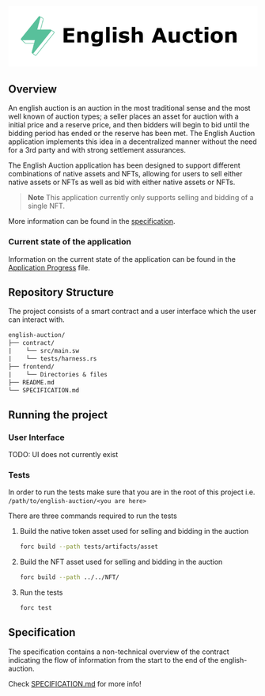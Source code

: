 <p align="center">
    <picture>
        <source media="(prefers-color-scheme: dark)" srcset=".docs/english-auction_dark.png">
        <img alt="light theme" src=".docs/english-auction_light.png">
    </picture>
</p>

## Overview

An english auction is an auction in the most traditional sense and the most well known of auction types; a seller places an asset for auction with a initial price and a reserve price, and then bidders will begin to bid until the bidding period has ended or the reserve has been met. The English Auction application implements this idea in a decentralized manner without the need for a 3rd party and with strong settlement assurances. 

The English Auction application has been designed to support different combinations of native assets and NFTs, allowing for users to sell either native assets or NFTs as well as bid with either native assets or NFTs. 

> **Note** This application currently only supports selling and bidding of a single NFT.

More information can be found in the [specification](./SPECIFICATION.md).

### Current state of the application

Information on the current state of the application can be found in the [Application Progress](../APPLICATION_PROGRESS.md#decentralized-apps) file.

## Repository Structure

The project consists of a smart contract and a user interface which the user can interact with.

```
english-auction/
├── contract/
|    └── src/main.sw
|    └── tests/harness.rs
├── frontend/
|    └── Directories & files
├── README.md
└── SPECIFICATION.md
```

## Running the project

### User Interface

TODO: UI does not currently exist

### Tests

In order to run the tests make sure that you are in the root of this project i.e. `/path/to/english-auction/<you are here>`

There are three commands required to run the tests

1. Build the native token asset used for selling and bidding in the auction
   
   ```bash
   forc build --path tests/artifacts/asset
   ```

1. Build the NFT asset used for selling and bidding in the auction
   
   ```bash
   forc build --path ../../NFT/
   ```

3. Run the tests

   ```bash
   forc test
   ```

## Specification

The specification contains a non-technical overview of the contract indicating the flow of information from the start to the end of the english-auction.

Check [SPECIFICATION.md](./SPECIFICATION.md) for more info!